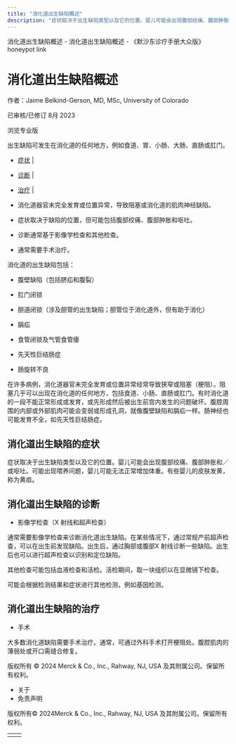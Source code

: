 ```yaml
---
title: "消化道出生缺陷概述"
description: "症状取决于出生缺陷类型以及它的位置。婴儿可能会出现腹部绞痛、腹部肿胀和／或呕吐。可能出现喂养问题，婴儿可能无法正常增加体重。有些婴儿的皮肤发黄，称为黄疸。"
---
```


﻿消化道出生缺陷概述 \- 消化道出生缺陷概述 \- 《默沙东诊疗手册大众版》 honeypot link

# 消化道出生缺陷概述

作者：Jaime Belkind-Gerson, MD, MSc, University of Colorado

已审核/已修订 8月 2023

浏览专业版

出生缺陷可发生在消化道的任何地方，例如食道、胃、小肠、大肠、直肠或肛门。

- [症状](#症状_v30036614_zh) \|
- [诊断](#诊断_v30036618_zh) \|
- [治疗](#治疗_v30036629_zh) \|

- 消化道器官未完全发育或位置异常，导致阻塞或消化道的肌肉神经缺陷。

- 症状取决于缺陷的位置，但可能包括腹部绞痛、腹部肿胀和呕吐。

- 诊断通常基于影像学检查和其他检查。

- 通常需要手术治疗。


消化道的出生缺陷包括：

- 腹壁缺陷（包括脐疝和腹裂）

- 肛门闭锁

- 胆道闭锁（涉及胆管的出生缺陷；胆管位于消化道外，但有助于消化）

- 膈疝

- 食管闭锁及气管食管瘘

- 先天性巨结肠症

- 肠旋转不良


在许多病例，消化道器官未完全发育或位置异常经常导致狭窄或阻塞（梗阻）。阻塞几乎可以出现在消化道的任何地方，包括食道、小肠、直肠或肛门。有时消化道的一段不能正常形成或发育，或先形成然后被出生前宫内发生的问题破坏。腹腔周围的内部或外部肌肉可能会变弱或形成孔洞，就像腹壁缺陷和膈疝一样。肠神经也可能发育不全，如先天性巨结肠症。

## 消化道出生缺陷的症状

症状取决于出生缺陷类型以及它的位置。婴儿可能会出现腹部绞痛、腹部肿胀和／或呕吐。可能出现喂养问题，婴儿可能无法正常增加体重。有些婴儿的皮肤发黄，称为黄疸。

## 消化道出生缺陷的诊断

- 影像学检查（X 射线和超声检查）


通常需要影像学检查来诊断消化道出生缺陷。在某些情况下，通过常规产前超声检查，可以在出生前发现缺陷。出生后，通过胸部或腹部X 射线诊断一些缺陷。出生后也可以进行超声检查以识别和定位缺陷。

其他检查可能包括血液检查和活检。活检期间，取一块组织以在显微镜下检查。

可能会根据检测结果和症状进行其他检测，例如基因检测。

## 消化道出生缺陷的治疗

- 手术


大多数消化道缺陷需要手术治疗。通常，可通过外科手术打开梗阻处。腹腔肌肉的薄弱处或开口需缝合修复。



版权所有 © 2024
Merck & Co., Inc., Rahway, NJ, USA 及其附属公司。保留所有权利。

- 关于
- 免责声明

版权所有© 2024Merck & Co., Inc., Rahway, NJ, USA 及其附属公司。保留所有权利。

|     |     |
| --- | --- |
|  |  |